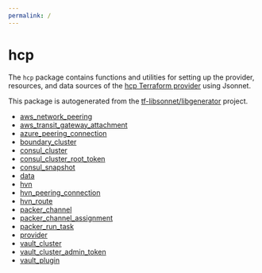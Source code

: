 ```yaml
---
permalink: /
---
```


# hcp

The `hcp` package contains functions and utilities for setting up the provider, resources, and data
sources of the [hcp Terraform provider](TODO) using Jsonnet.

This package is autogenerated from the [tf-libsonnet/libgenerator](https://github.com/tf-libsonnet/libgenerator)
project.


* [aws_network_peering](aws_network_peering.md)
* [aws_transit_gateway_attachment](aws_transit_gateway_attachment.md)
* [azure_peering_connection](azure_peering_connection.md)
* [boundary_cluster](boundary_cluster.md)
* [consul_cluster](consul_cluster.md)
* [consul_cluster_root_token](consul_cluster_root_token.md)
* [consul_snapshot](consul_snapshot.md)
* [data](data/index.md)
* [hvn](hvn.md)
* [hvn_peering_connection](hvn_peering_connection.md)
* [hvn_route](hvn_route.md)
* [packer_channel](packer_channel.md)
* [packer_channel_assignment](packer_channel_assignment.md)
* [packer_run_task](packer_run_task.md)
* [provider](provider.md)
* [vault_cluster](vault_cluster.md)
* [vault_cluster_admin_token](vault_cluster_admin_token.md)
* [vault_plugin](vault_plugin.md)
